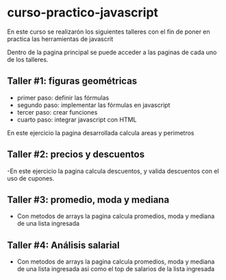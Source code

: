 # curso-practico-javascript

En este curso se realizarón los siguientes talleres
con el fin de poner en practica las herramientas de javascrit

Dentro de la pagina principal se puede acceder a las paginas de cada uno de los talleres.

## Taller #1: figuras geométricas

- primer paso: definir las fórmulas
- segundo paso: implementar las fórmulas en javascript
- tercer paso: crear funciones
- cuarto paso: integrar javascript con HTML

En este ejercicio la pagina desarrollada  calcula areas y perimetros

## Taller #2: precios y descuentos

-En este ejercicio la pagina calcula descuentos, y valida descuentos con el uso de cupones.

## Taller #3: promedio, moda y mediana

- Con metodos de arrays la pagina calcula promedios, moda y mediana de una lista ingresada

## Taller #4: Análisis salarial

- Con metodos de arrays la pagina calcula promedios, moda y mediana de una lista ingresada
asi como el top de salarios de la lista ingresada
